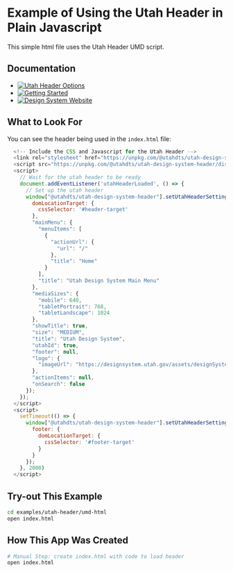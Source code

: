 # Example of Using the Utah Header in Plain Javascript
This simple html file uses the Utah Header UMD script.

## Documentation

- [![Utah Header Options](https://img.shields.io/badge/Utah_Header_Options_Documentation-blue)](https://designsystem.utah.gov/library/utahHeader)
- [![Getting Started](https://img.shields.io/badge/Getting%20Started-blue)](https://designsystem.utah.gov/resources/gettingStarted)
- [![Design System Website](https://img.shields.io/badge/Design%20System%20Website-blue)](https://designsystem.utah.gov)

## What to Look For
You can see the header being used in the `index.html` file:

```javascript
  <!-- Include the CSS and Javascript for the Utah Header -->
  <link rel="stylesheet" href="https://unpkg.com/@utahdts/utah-design-system-header/dist/style.css">
  <script src="https://unpkg.com/@utahdts/utah-design-system-header/dist/utah-design-system-header.umd.js"></script>
  <script>
    // Wait for the utah header to be ready
    document.addEventListener('utahHeaderLoaded', () => {
      // Set up the utah header
      window["@utahdts/utah-design-system-header"].setUtahHeaderSettings({
        domLocationTarget: {
          cssSelector: '#header-target'
        },
        "mainMenu": {
          "menuItems": [
            {
              "actionUrl": {
                "url": "/"
              },
              "title": "Home"
            }
          ],
          "title": "Utah Design System Main Menu"
        },
        "mediaSizes": {
          "mobile": 640,
          "tabletPortrait": 768,
          "tabletLandscape": 1024
        },
        "showTitle": true,
        "size": "MEDIUM",
        "title": "Utah Design System",
        "utahId": true,
        "footer": null,
        "logo": {
          "imageUrl": "https://designsystem.utah.gov/assets/designSystemCircleGray-a5a6c10d.png"
        },
        "actionItems": null,
        "onSearch": false
      });
    });
  </script>
  <script>
    setTimeout(() => {
      window["@utahdts/utah-design-system-header"].setUtahHeaderSettings({
        footer: {
          domLocationTarget: {
            cssSelector: '#footer-target'
          }
        }
      });
    }, 2000)
  </script>
```


## Try-out This Example

```bash
cd examples/utah-header/umd-html
open index.html
```

## How This App Was Created
```bash
# Manual Step: create index.html with code to load header
open index.html
```

